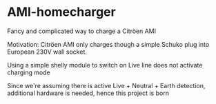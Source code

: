 # AMI-homecharger
Fancy and complicated way to charge a Citröen AMI


Motivation:
  Citröen AMI only charges though a simple Schuko plug into European 230V wall socket.
  
  
Using a simple shelly module to switch on Live line does not activate charging mode

Since we're assuming there is active Live + Neutral + Earth detection, additional hardware is needed, hence this project is born

